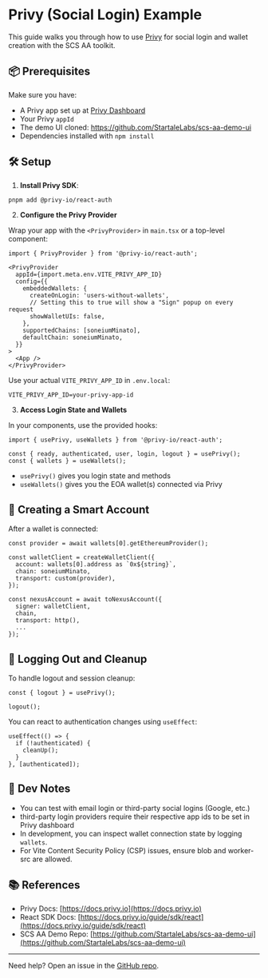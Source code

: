 # Privy (Social Login) Example

This guide walks you through how to use [Privy](https://www.privy.io/) for social login and wallet creation with the SCS AA toolkit.

## 📦 Prerequisites

Make sure you have:

- A Privy app set up at [Privy Dashboard](https://dashboard.privy.io/)
- Your Privy `appId`
- The demo UI cloned: https://github.com/StartaleLabs/scs-aa-demo-ui
- Dependencies installed with `npm install`

## 🛠 Setup

1. **Install Privy SDK**:

```bash
pnpm add @privy-io/react-auth
```

2. **Configure the Privy Provider**

Wrap your app with the `<PrivyProvider>` in `main.tsx` or a top-level component:

```tsx
import { PrivyProvider } from '@privy-io/react-auth';

<PrivyProvider
  appId={import.meta.env.VITE_PRIVY_APP_ID}
  config={{
    embeddedWallets: {
      createOnLogin: 'users-without-wallets',
      // Setting this to true will show a "Sign" popup on every request
      showWalletUIs: false,
    },
    supportedChains: [soneiumMinato],
    defaultChain: soneiumMinato,
  }}
>
  <App />
</PrivyProvider>
```

Use your actual `VITE_PRIVY_APP_ID` in `.env.local`:

```env
VITE_PRIVY_APP_ID=your-privy-app-id
```

3. **Access Login State and Wallets**

In your components, use the provided hooks:

```tsx
import { usePrivy, useWallets } from '@privy-io/react-auth';

const { ready, authenticated, user, login, logout } = usePrivy();
const { wallets } = useWallets();
```

- `usePrivy()` gives you login state and methods
- `useWallets()` gives you the EOA wallet(s) connected via Privy

## 🧠 Creating a Smart Account

After a wallet is connected:

```tsx
const provider = await wallets[0].getEthereumProvider();

const walletClient = createWalletClient({
  account: wallets[0].address as `0x${string}`,
  chain: soneiumMinato,
  transport: custom(provider),
});

const nexusAccount = await toNexusAccount({
  signer: walletClient,
  chain,
  transport: http(),
  ...
});
```

## 🚪 Logging Out and Cleanup

To handle logout and session cleanup:

```tsx
const { logout } = usePrivy();

logout();
```

You can react to authentication changes using `useEffect`:

```tsx
useEffect(() => {
  if (!authenticated) {
    cleanUp();
  }
}, [authenticated]);
```

## 🧪 Dev Notes

- You can test with email login or third-party social logins (Google, etc.)
- third-party login providers require their respective app ids to be set in Privy dashboard
- In development, you can inspect wallet connection state by logging `wallets`.
- For Vite Content Security Policy (CSP) issues, ensure blob and worker-src are allowed.

## 📚 References

- Privy Docs: [https://docs.privy.io](https://docs.privy.io)
- React SDK Docs: [https://docs.privy.io/guide/sdk/react](https://docs.privy.io/guide/sdk/react)
- SCS AA Demo Repo: [https://github.com/StartaleLabs/scs-aa-demo-ui](https://github.com/StartaleLabs/scs-aa-demo-ui)

---

Need help? Open an issue in the [GitHub repo](https://github.com/StartaleLabs/scs-aa-demo-ui/issues).

